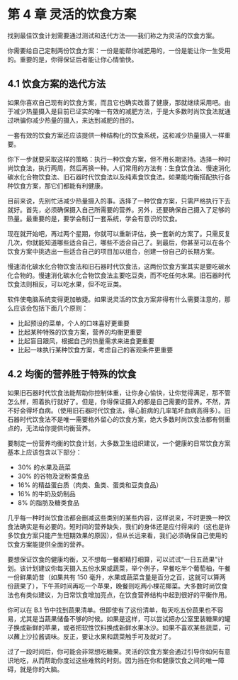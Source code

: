 # 第 4 章 灵活的饮食方案
找到最佳饮食计划需要通过测试和迭代方法——我们称之为灵活的饮食方案。

你需要给自己定制两份饮食方案：一份是能帮你减肥用的，一份是能让你一生受用的。重要的是，你得保证后者能让你心情愉快。

## 4.1 饮食方案的迭代方法
如果你喜欢自己现有的饮食方案，而且它也确实改善了健康，那就继续采用吧。由于减少热量摄入是目前已证实的唯一有效的减肥方法，于是大多数时尚饮食法就通过哄骗你减少热量的摄入，来达到减肥的目的。

一套有效的饮食方案还应该提供一种结构化的饮食系统，这和减少热量摄入一样重要。

你下一步就要采取这样的策略：执行一种饮食方案，但不用长期坚持。选择一种时尚饮食法，执行两周，然后再换一种。人们常用的方法有：生食饮食法、慢速消化碳水化合物饮食法、旧石器时代饮食法以及纯素食饮食法。如果能均衡搭配执行各种饮食方案，那它们都能有利健康。

目前来说，先别忙活减少热量摄入的事。选择了一种饮食方案，只需严格执行下去就好。首先，必须确保摄入自己所需要的营养。另外，还要确保自己摄入了足够的热量。最重要的是，要学会制订一套系统，学会有意识的饮食。

现在就开始吧，再过两个星期，你就可以重新评估，换一套新的方案了。只需反复几次，你就能知道哪些适合自己，哪些不适合自己了。到最后，你甚至可以在各个饮食方案中挑选出一些适合自己的项目加以组合，创建一份自己的长期方案。

慢速消化碳水化合物饮食法和旧石器时代饮食法，这两份饮食方案其实是要吃碳水化合物的。慢速消化碳水化合物饮食法主要吃豆类，而不吃任何水果。旧石器时代饮食法则相反，可以吃水果，但不吃豆类。

软件使电脑系统变得更加敏捷。如果说灵活的饮食方案非得有什么需要注意的，那么应该会包括下面几个原则：
* 比起预设的菜单，个人的口味喜好更重要
* 比起某种特殊的饮食方案，营养的均衡更重要
* 比起盲目跟风，根据自己的热量需求来进食更重要
* 比起一味执行某种饮食方案，考虑自己的客观条件更重要

## 4.2 均衡的营养胜于特殊的饮食
如果旧石器时代饮食法能帮助你控制体重，让你身心愉快，让你觉得满足，那不管怎么样，照着执行就好了。但是，你得保证摄入的都是自己需要的营养。不然，弄不好会得坏血病。（使用旧石器时代饮食法，得心脏病的几率笔坏血病高得多）。旧石器时代饮食法不是唯一需要格外留心的饮食方案，绝大多数时尚饮食法都有侧重点的，无法给你提供均衡营养。

要制定一份营养均衡的饮食计划，大多数卫生组织建议，一个健康的日常饮食方案基本上应该包含以下部分：
* 30% 的水果及蔬菜
* 30% 的谷物及淀粉类食品
* 16% 的精益蛋白质（肉类、鱼类、蛋类和豆类食品）
* 16% 的牛奶及奶制品
* 8% 的脂肪及糖类食品

几乎每一种时尚饮食法都会删减这些类别的某些内容，这样说来，不时更换一种饮食法确实是有必要的。短时间的营养缺失，我们的身体还是应付得来的（这也是许多饮食方案只能产生短期效果的原因），但从长远来看，我们必须确保自己使用的饮食方案能提供全面的营养。

要想保证饮食的健康均衡，又不想每一餐都精打细算，可以试试“一日五蔬果”计划。该计划建议你每天摄入五份水果或蔬菜，举个例子，早餐吃半个葡萄柚，午餐一份鲜果奶昔（如果共有 150 毫升，水果或蔬菜含量是百分之百，这就可以算两份蔬果了），下午茶时间再吃一个苹果，晚餐则吃两小棵花椰菜。大多数时尚饮食法也有类似建议，为日常饮食增加亮点，在饮食营养结构中起到很好的平衡作用。

你可以在 B.1 节中找到蔬果清单。但即使有了这份清单，每天吃五份蔬果也不容易，尤其是当蔬果储备不够的时候。如果是这样，可以尝试把办公室里装糖果的罐子换成新鲜的苹果，或者把软性饮料换成新鲜水果冰沙。如果不喜欢某些蔬菜，可以蘸上沙拉酱调味。反正，要让水果和蔬菜触手可及就对了。

过了一段时间后，你可能会非常想吃糖果。灵活的饮食方案会通过引导你如何有意识地吃，从而帮助你度过这些难熬的时刻。因为挡在你和健康饮食之间的唯一障碍，就是你的大脑。


